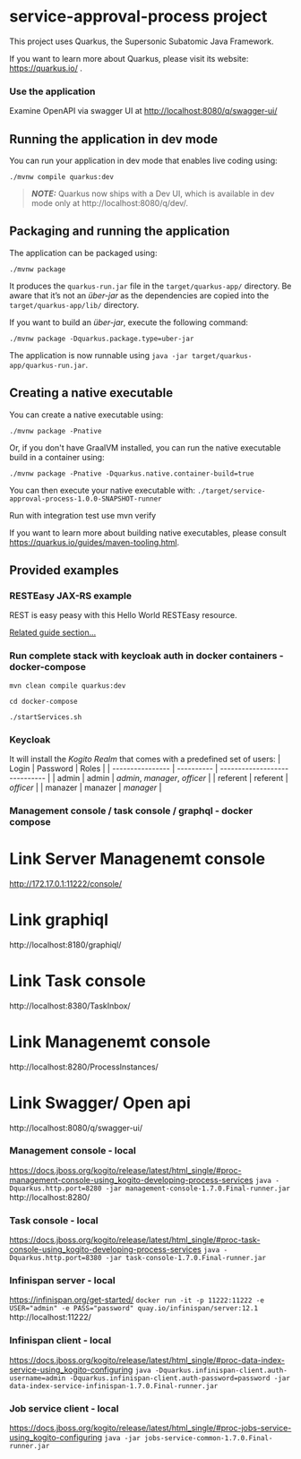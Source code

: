 # service-approval-process project

This project uses Quarkus, the Supersonic Subatomic Java Framework.

If you want to learn more about Quarkus, please visit its website: https://quarkus.io/ .


### Use the application

Examine OpenAPI via swagger UI at [http://localhost:8080/q/swagger-ui/](http://localhost:8080/q/swagger-ui/)

## Running the application in dev mode

You can run your application in dev mode that enables live coding using:
```shell script
./mvnw compile quarkus:dev
```

> **_NOTE:_**  Quarkus now ships with a Dev UI, which is available in dev mode only at http://localhost:8080/q/dev/.

## Packaging and running the application

The application can be packaged using:
```shell script
./mvnw package
```
It produces the `quarkus-run.jar` file in the `target/quarkus-app/` directory.
Be aware that it’s not an _über-jar_ as the dependencies are copied into the `target/quarkus-app/lib/` directory.

If you want to build an _über-jar_, execute the following command:
```shell script
./mvnw package -Dquarkus.package.type=uber-jar
```

The application is now runnable using `java -jar target/quarkus-app/quarkus-run.jar`.

## Creating a native executable

You can create a native executable using: 
```shell script
./mvnw package -Pnative
```

Or, if you don't have GraalVM installed, you can run the native executable build in a container using: 
```shell script
./mvnw package -Pnative -Dquarkus.native.container-build=true
```

You can then execute your native executable with: `./target/service-approval-process-1.0.0-SNAPSHOT-runner`

Run with integration test
use mvn verify


If you want to learn more about building native executables, please consult https://quarkus.io/guides/maven-tooling.html.

## Provided examples

### RESTEasy JAX-RS example

REST is easy peasy with this Hello World RESTEasy resource.

[Related guide section...](https://quarkus.io/guides/getting-started#the-jax-rs-resources)


### Run complete stack with keycloak auth in docker containers - docker-compose

`mvn clean compile quarkus:dev`

`cd docker-compose `

`./startServices.sh`

### Keycloak

It will install the *Kogito Realm* that comes with a predefined set of users:
| Login            | Password   | Roles                         |
| ---------------- | ---------- | ----------------------------- |
|    admin         |   admin    | *admin*, *manager*, *officer* |
|    referent      |   referent | *officer*                     |
|    manazer       |   manazer  | *manager*                     |

### Management console / task console / graphql - docker compose
# Link Server Managenemt console
http://172.17.0.1:11222/console/

# Link graphiql
http://localhost:8180/graphiql/

# Link Task console
http://localhost:8380/TaskInbox/

# Link Managenemt console
http://localhost:8280/ProcessInstances/

# Link Swagger/ Open api
http://localhost:8080/q/swagger-ui/


### Management console - local
https://docs.jboss.org/kogito/release/latest/html_single/#proc-management-console-using_kogito-developing-process-services
`java -Dquarkus.http.port=8280 -jar management-console-1.7.0.Final-runner.jar`
http://localhost:8280/

### Task console - local
https://docs.jboss.org/kogito/release/latest/html_single/#proc-task-console-using_kogito-developing-process-services
`java -Dquarkus.http.port=8380 -jar task-console-1.7.0.Final-runner.jar`

### Infinispan server - local
https://infinispan.org/get-started/
`docker run -it -p 11222:11222 -e USER="admin" -e PASS="password" quay.io/infinispan/server:12.1`
http://localhost:11222/

### Infinispan client - local
https://docs.jboss.org/kogito/release/latest/html_single/#proc-data-index-service-using_kogito-configuring
`java -Dquarkus.infinispan-client.auth-username=admin -Dquarkus.infinispan-client.auth-password=password -jar data-index-service-infinispan-1.7.0.Final-runner.jar`

### Job service client - local
https://docs.jboss.org/kogito/release/latest/html_single/#proc-jobs-service-using_kogito-configuring
`java -jar jobs-service-common-1.7.0.Final-runner.jar`
